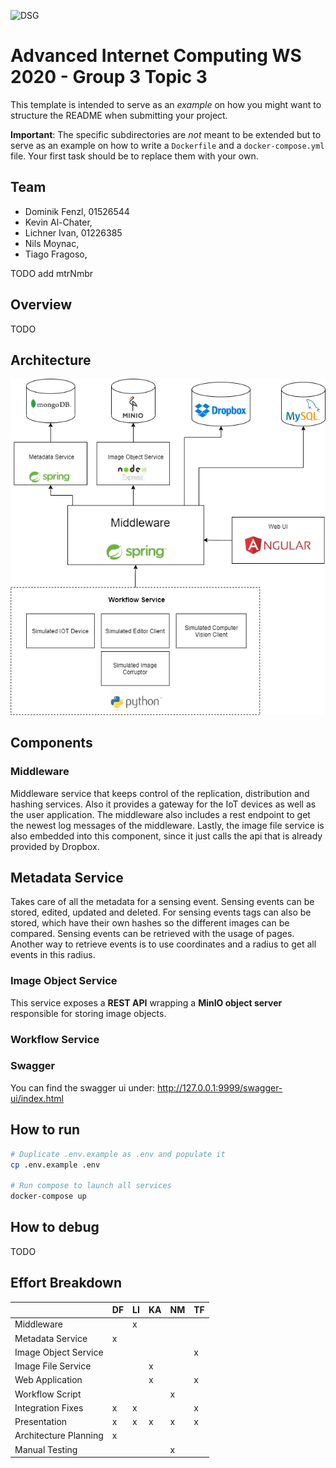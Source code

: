 ![DSG](./docs/dsg_logo.png)

# Advanced Internet Computing WS 2020 - Group 3 Topic 3

This template is intended to serve as an *example* on how you might want to structure the README when submitting your project.

**Important**: The specific subdirectories are *not* meant to be extended but to serve as an example on how to write a `Dockerfile` and a `docker-compose.yml` file. Your first task should be to replace them with your own.

## Team
- Dominik Fenzl, 01526544
- Kevin Al-Chater, 
- Lichner Ivan, 01226385
- Nils Moynac, 
- Tiago Fragoso, 

TODO add mtrNmbr

## Overview

TODO

## Architecture

![Architecture](./docs/AIC_Architecture.png)

## Components

### Middleware

Middleware service that keeps control of the replication, distribution and hashing services. Also it provides a gateway for the IoT devices as well as the user application.
The middleware also includes a rest endpoint to get the newest log messages of the middleware.
Lastly, the image file service is also embedded into this component, since it just calls the api that is already provided by Dropbox.

## Metadata Service
Takes care of all the metadata for a sensing event.
Sensing events can be stored, edited, updated and deleted.
For sensing events tags can also be stored, which have their own hashes so the different images can be compared.
Sensing events can be retrieved with the usage of pages.
Another way to retrieve events is to use coordinates and a radius to get all events in this radius.

### Image Object Service

This service exposes a **REST API** wrapping a **MinIO object server** responsible for storing image objects.

### Workflow Service



### Swagger
You can find the swagger ui under: http://127.0.0.1:9999/swagger-ui/index.html

## How to run

```bash
# Duplicate .env.example as .env and populate it
cp .env.example .env

# Run compose to launch all services
docker-compose up
```

## How to debug

TODO


## Effort Breakdown

|                      | DF  |  LI | KA  | NM  | TF |
|----------------------|------|-----|-----|-----|----|    
|Middleware            |      |  x  |     |     |    |
|Metadata Service      |  x   |     |     |     |    |
|Image Object Service  |      |     |     |     |  x |
|Image File Service    |      |     |  x  |     |    |
|Web Application       |      |     |  x  |     |  x |
|Workflow Script       |      |     |     |  x  |    |
|Integration Fixes     |  x   |  x  |     |     |  x |
|Presentation          |  x   |   x |  x  |  x  | x  |
|Architecture Planning |  x   |     |     |     |    |
|Manual Testing        |      |     |     |  x  |    |


